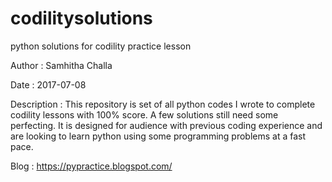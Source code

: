 # codilitysolutions
python solutions for codility practice lesson

Author      : Samhitha Challa

Date        : 2017-07-08

Description : This repository is set of all python codes I wrote to complete codility lessons with 100% score. A few solutions still need some perfecting. It is designed for audience with previous coding experience and are looking to learn python using some programming problems at a fast pace.

Blog        : https://pypractice.blogspot.com/
